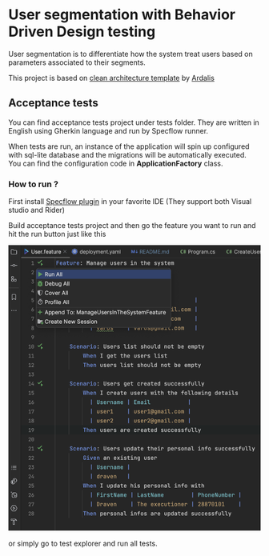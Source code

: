 
# User segmentation with Behavior Driven Design testing

User segmentation is to differentiate how the system treat users based on
parameters associated to their segments.


This project is based on [clean architecture template](https://github.com/ardalis/CleanArchitecture)  by
<a href="https://twitter.com/intent/follow?screen_name=ardalis">Ardalis
</a>

## Acceptance tests

You can find acceptance tests project under tests folder. They are written
in English using Gherkin language and run by Specflow runner.

When tests are run, an instance of the application will spin up configured with sql-lite database and
the migrations will be automatically executed. You can find the configuration code
in **ApplicationFactory** class.


### How to run ?

First install [Specflow plugin](https://docs.specflow.org/projects/getting-started/en/latest/) in your favorite IDE (They support both Visual studio
and Rider)

Build acceptance tests project and then go the feature you want to run and
hit the run button just like this

![!](images/run-feature.png)

or simply go to test explorer and run all tests.

